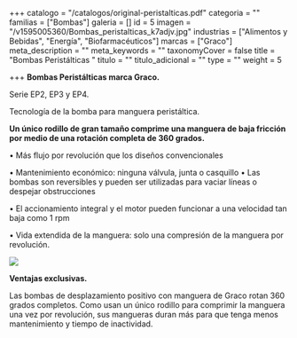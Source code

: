 +++
catalogo = "/catalogos/original-peristalticas.pdf"
categoria = ""
familias = ["Bombas"]
galeria = []
id = 5
imagen = "/v1595005360/Bombas_peristalticas_k7adjv.jpg"
industrias = ["Alimentos y Bebidas", "Energía", "Biofarmacéuticos"]
marcas = ["Graco"]
meta_description = ""
meta_keywords = ""
taxonomyCover = false
title = "Bombas Peristálticas "
titulo = ""
titulo_adicional = ""
type = ""
weight = 5

+++
**Bombas Peristálticas marca Graco.**

 Serie EP2, EP3 y EP4.

Tecnología de la bomba para manguera peristáltica.

**Un único rodillo de gran tamaño comprime una manguera de baja fricción por medio de una rotación completa de 360 grados.**

• Más flujo por revolución que los diseños convencionales 

• Mantenimiento económico: ninguna válvula, junta o casquillo • Las bombas son reversibles y pueden ser utilizadas para vaciar líneas o despejar obstrucciones 

• El accionamiento integral y el motor pueden funcionar a una velocidad tan baja como 1 rpm 

• Vida extendida de la manguera: solo una compresión de la manguera por revolución.

![](https://res.cloudinary.com/novatec/v1595005685/graco-peristalticas_exqyyu.png)

**Ventajas exclusivas.**

Las bombas de desplazamiento positivo con manguera de Graco rotan 360 grados completos. Como usan un único rodillo para comprimir la manguera una vez por revolución, sus mangueras duran más para que tenga menos mantenimiento y tiempo de inactividad.